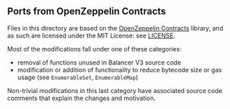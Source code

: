 ## Ports from OpenZeppelin Contracts

Files in this directory are based on the [OpenZeppelin Contracts](https://github.com/OpenZeppelin/openzeppelin-contracts) library, and as such are licensed under the MIT License: see [LICENSE](./LICENSE).

Most of the modifications fall under one of these categories:

- removal of functions unused in Balancer V3 source code
- modification or addition of functionality to reduce bytecode size or gas usage (see `EnumerableSet`, `EnumerableMap`)

Non-trivial modifications in this last category have associated source code comments that explain the changes and motivation.
